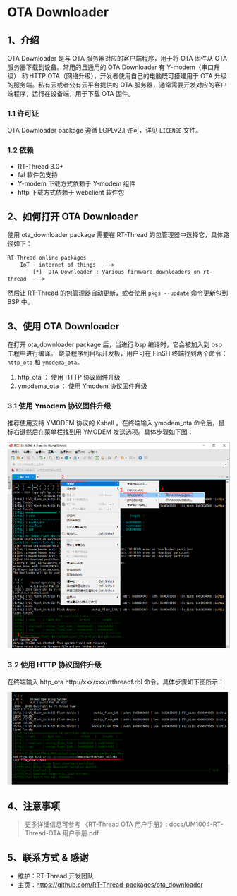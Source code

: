 # OTA Downloader

## 1、介绍

OTA Downloader 是与 OTA 服务器对应的客户端程序，用于将 OTA 固件从 OTA 服务器下载到设备。常用的且通用的 OTA Downloader 有 Y-modem（串口升级） 和 HTTP OTA（网络升级），开发者使用自己的电脑既可搭建用于 OTA 升级的服务端。私有云或者公有云平台提供的 OTA 服务器，通常需要开发对应的客户端程序，运行在设备端，用于下载 OTA 固件。

### 1.1 许可证

OTA Downloader package 遵循 LGPLv2.1 许可，详见 `LICENSE` 文件。

### 1.2 依赖

- RT-Thread 3.0+
- fal 软件包支持
- Y-modem 下载方式依赖于 Y-modem 组件
- http 下载方式依赖于 webclient 软件包

## 2、如何打开 OTA Downloader

使用 ota_downloader package 需要在 RT-Thread 的包管理器中选择它，具体路径如下：

```
RT-Thread online packages
    IoT - internet of things  --->
        [*]  OTA Downloader : Various firmware downloaders on rt-thread  --->
```

然后让 RT-Thread 的包管理器自动更新，或者使用 `pkgs --update` 命令更新包到 BSP 中。

## 3、使用 OTA Downloader

在打开 ota_downloader package 后，当进行 bsp 编译时，它会被加入到 bsp 工程中进行编译。
烧录程序到目标开发板，用户可在 FinSH 终端找到两个命令：`http_ota` 和 `ymodema_ota`。

 1. http_ota ： 使用 HTTP 协议固件升级
 2. ymodema_ota ： 使用 Ymodem 协议固件升级

### 3.1 使用 Ymodem 协议固件升级

推荐使用支持 YMODEM 协议的 Xshell 。在终端输入 ymodem_ota 命令后，鼠标右键然后在菜单栏找到用 YMODEM 发送选项。具体步骤如下图：

![ymodem_ota](picture/ymodem_ota.png)

### 3.2 使用 HTTP 协议固件升级

在终端输入 http_ota http://xxx/xxx/rtthreadf.rbl 命令。具体步骤如下图所示：

![http_ota](picture/http_ota.png)

## 4、注意事项

> 更多详细信息可参考 《RT-Thread OTA 用户手册》: docs/UM1004-RT-Thread-OTA 用户手册.pdf

## 5、联系方式 & 感谢

* 维护：RT-Thread 开发团队
* 主页：https://github.com/RT-Thread-packages/ota_downloader
